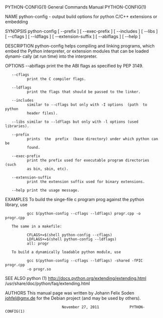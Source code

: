 PYTHON-CONFIG(1)           General Commands Manual           PYTHON-CONFIG(1)

NAME
       python-config  -  output  build options for python C/C++ extensions or
       embedding

SYNOPSIS
       python-config [ --prefix ] [ --exec-prefix ] [ --includes ] [ --libs ]
       [  --cflags  ]  [  --ldflags ] [ --extension-suffix ] [ --abiflags ] [
       --help ]

DESCRIPTION
       python-config helps compiling and linking programs,  which  embed  the
       Python  interpreter,  or  extension modules that can be loaded dynami‐
       cally (at run time) into the interpreter.

OPTIONS
       --abiflags
              print the the ABI flags as specified by PEP 3149.

       --cflags
              print the C compiler flags.

       --ldflags
              print the flags that should be passed to the linker.

       --includes
              similar to --cflags but only with -I options  (path  to  python
              header files).

       --libs similar to --ldflags but only with -l options (used libraries).

       --prefix
              prints  the  prefix  (base directory) under which python can be
              found.

       --exec-prefix
              print the prefix used for executable program directories  (such
              as bin, sbin, etc).

       --extension-suffix
              print the extension suffix used for binary extensions.

       --help print the usage message.

EXAMPLES
       To build the singe-file c program prog against the python library, use

              gcc $(python-config --cflags --ldflags) progr.cpp -o progr.cpp

       The same in a makefile:

              CFLAGS+=$(shell python-config --cflags)
              LDFLAGS+=$(shell python-config --ldflags)
              all: progr

       To build a dynamically loadable python module, use

              gcc $(python-config --cflags --ldflags) -shared -fPIC progr.cpp
              -o progr.so

SEE ALSO
       python (1)
       http://docs.python.org/extending/extending.html
       /usr/share/doc/python/faq/extending.html

AUTHORS
       This manual page was written by Johann Felix Soden <johfel@gmx.de> for
       the Debian project (and may be used by others).

                              November 27, 2011              PYTHON-CONFIG(1)
